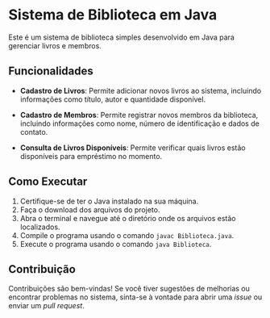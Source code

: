 # Sistema de Biblioteca em Java

Este é um sistema de biblioteca simples desenvolvido em Java para gerenciar livros e membros.


## Funcionalidades

- **Cadastro de Livros**: Permite adicionar novos livros ao sistema, incluindo informações como título, autor e quantidade disponível.
  
- **Cadastro de Membros**: Permite registrar novos membros da biblioteca, incluindo informações como nome, número de identificação e dados de contato.
  
- **Consulta de Livros Disponíveis**: Permite verificar quais livros estão disponíveis para empréstimo no momento.
  

## Como Executar

1. Certifique-se de ter o Java instalado na sua máquina.
2. Faça o download dos arquivos do projeto.
3. Abra o terminal e navegue até o diretório onde os arquivos estão localizados.
4. Compile o programa usando o comando `javac Biblioteca.java`.
5. Execute o programa usando o comando `java Biblioteca`.


## Contribuição

Contribuições são bem-vindas! Se você tiver sugestões de melhorias ou encontrar problemas no sistema, sinta-se à vontade para abrir uma *issue* ou enviar um *pull request*.

<!-- ## Autores

Este sistema foi desenvolvido por [Seu Nome] como projeto [Nome do Projeto] para a disciplina [Nome da Disciplina] na [Nome da Instituição]. -->
